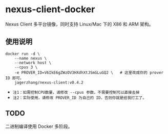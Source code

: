 # nexus-client-docker

Nexus Client 多平台镜像，同时支持 Linux/Mac 下的 X86 和 ARM 架构。

## 使用说明

```
docker run -d \
    --name nexus \
    --network host \
    --cpus 3 \                                    
    -e PROVER_ID=V6IkE6gZWzOV3HXdhXtJSmGLuGQ2 \   # 这里改成你的 prover ID 即可。
    jagerzhang/nexus-client:v0.4.2
```

- `注1：如需控制CPU数量，请修改 --cpus 参数，不需要控制可以直接去掉`
- `注2：实际使用，请修改 PROVER_ID 为自己的 ID，否则你就是给我打工了。`

## TODO
二进制编译使用 Docker 多阶段。
